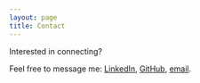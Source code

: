 ```yaml
---
layout: page
title: Contact
---
```


Interested in connecting?

Feel free to message me: [LinkedIn](https://www.linkedin.com/in/shakeelrao79/), [GitHub](https://github.com/shakeelrao), <a href="mailto:shakeelrao79@gmail.com?">email</a>.
